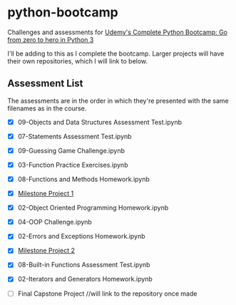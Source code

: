 # python-bootcamp
Challenges and assessments for [Udemy's Complete Python Bootcamp: Go from zero to hero in Python 3](https://www.udemy.com/complete-python-bootcamp/)

I'll be adding to this as I complete the bootcamp. Larger projects will have their own repositories, which I will link to below.

## Assessment List
The assessments are in the order in which they're presented with the same filenames as in the course.

- [x] 09-Objects and Data Structures Assessment Test.ipynb

- [x] 07-Statements Assessment Test.ipynb

- [x] 09-Guessing Game Challenge.ipynb

- [x] 03-Function Practice Exercises.ipynb

- [x] 08-Functions and Methods Homework.ipynb

- [x] [Milestone Project 1](https://github.com/kjschmidt913/milestone-one)

- [x] 02-Object Oriented Programming Homework.ipynb

- [x] 04-OOP Challenge.ipynb

- [x] 02-Errors and Exceptions Homework.ipynb

- [x] [Milestone Project 2](https://github.com/kjschmidt913/milestone-two)

- [x] 08-Built-in Functions Assessment Test.ipynb

- [x] 02-Iterators and Generators Homework.ipynb

- [ ] Final Capstone Project //will link to the repository once made  
